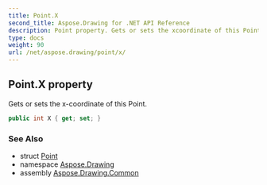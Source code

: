 ```yaml
---
title: Point.X
second_title: Aspose.Drawing for .NET API Reference
description: Point property. Gets or sets the xcoordinate of this Point
type: docs
weight: 90
url: /net/aspose.drawing/point/x/
---
```

## Point.X property

Gets or sets the x-coordinate of this Point.

```csharp
public int X { get; set; }
```

### See Also

* struct [Point](../)
* namespace [Aspose.Drawing](../../point/)
* assembly [Aspose.Drawing.Common](../../../)


